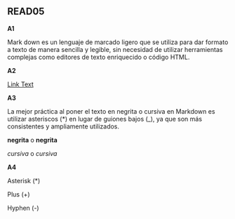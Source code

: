 
## READ05

**A1**

Mark down es un lenguaje de marcado ligero que se utiliza para dar formato a texto de manera sencilla y legible, sin necesidad de utilizar herramientas complejas como editores de texto enriquecido o código HTML.

**A2**

[Link Text](URL)

**A3**

La mejor práctica al poner el texto en negrita o cursiva en Markdown es utilizar asteriscos (*) en lugar de guiones bajos (_), ya que son más consistentes y ampliamente utilizados.

**negrita** o __negrita__

*cursiva* o _cursiva_

**A4**

Asterisk (*)

Plus (+)

Hyphen (-)
